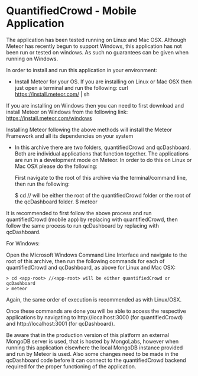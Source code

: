 # QuantifiedCrowd - Mobile Application

The application has been tested running on Linux and Mac OSX. Although Meteor has recently begun to support Windows, this application has not been run or tested on windows. As such no guarantees can be given when running on Windows.

In order to install and run this application in your environment:

* Install Meteor for your OS. If you are installing on Linux or Mac OSX then just open a terminal and run the following:
    curl https://install.meteor.com/ | sh

If you are installing on Windows then you can need to first download and install Meteor on Windows from the following link:
    https://install.meteor.com/windows

Installing Meteor following the above methods will install the Meteor Framework and all its dependencies on your system

* In this archive there are two folders, quantifiedCrowd and qcDashboard. Both are individual applications that function together. The applications are run in a development mode on Meteor. In order to do this on Linux or Mac OSX please do the following:

  First navigate to the root of this archive via the terminal/command line, then run the following:

    $ cd <app-root> //<app-root> will be either the root of the quantifiedCrowd folder or the root of the qcDashboard folder.
    $ meteor

It is recommended to first follow the above process and run quantifiedCrowd (mobile app) by replacing <app-root> with quantifiedCrowd, then follow the same process to run qcDashboard by replacing <app-root> with qcDashboard.

For Windows:

  Open the Microsoft Windows Command Line Interface and navigate to the root of this archive, then run the following commands for each of quantifiedCrowd and qcDashboard, as above for Linux and Mac OSX:
    
    > cd <app-root> //<app-root> will be either quantifiedCrowd or qcDashboard
    > meteor

Again, the same order of execution is recommended as with Linux/OSX.

Once these commands are done you will be able to access the respective applications by navigating to http://localhost:3000 (for quantifiedCrowd) and http://localhost:3001 (for qcDashboard).

Be aware that in the production version of this platform an external MongoDB server is used, that is hosted by MongoLabs, however when running this application elsewhere the local MongoDB instance provided and run by Meteor is used. Also some changes need to be made in the qcDashboard code before it can connect to the quantifiedCrowd backend required for the proper functioning of the application.


